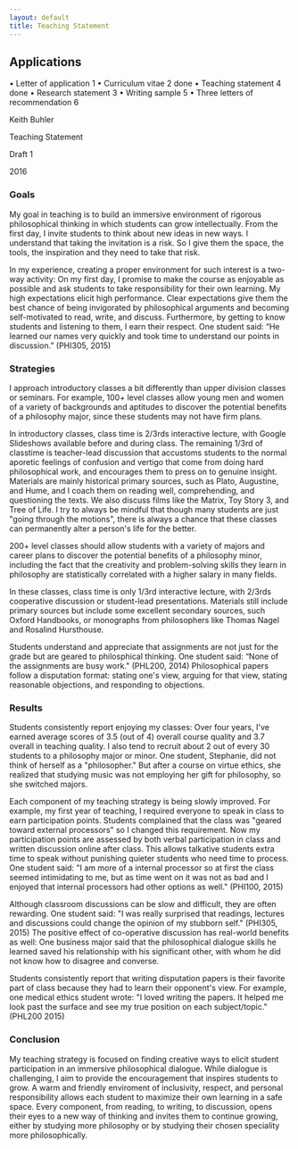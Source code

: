 ```yaml
---
layout: default
title: Teaching Statement
---
```


## Applications ##

• Letter of application 1
• Curriculum vitae  2 done
• Teaching statement 4 done
• Research statement 3
• Writing sample 5
• Three letters of recommendation 6



Keith Buhler

Teaching Statement

Draft 1

2016



### Goals

My goal in teaching is to build an immersive environment of rigorous philosophical thinking in which students can grow intellectually. From the first day, I invite students to think about new ideas in new ways. I understand that taking the invitation is a risk. So I give them the space, the tools, the inspiration and they need to take that risk. 

In my experience, creating a proper environment for such interest is a two-way activity: On my first day, I promise to make the course as enjoyable as possible and ask students to take responsibility for their own learning. My high expectations elicit high performance. Clear expectations give them the best chance of being invigorated by philosophical arguments and becoming self-motivated to read, write, and discuss. Furthermore, by getting to know students and listening to them, I earn their respect. One student said: “He learned our names very quickly and took time to understand our points in discussion.” (PHI305, 2015) 

### Strategies

I approach introductory classes a bit differently than upper division classes or seminars. For example, 100+ level classes allow young men and women of a variety of backgrounds and aptitudes to discover the potential benefits of a philosophy major, since these students may not have firm plans.

In introductory classes, class time is 2/3rds interactive lecture, with Google Slideshows available before and during class. The remaining 1/3rd of classtime is teacher-lead discussion that accustoms students to the normal aporetic feelings of confusion and vertigo that come from doing hard philosophical work, and encourages them to press on to genuine insight. Materials are mainly historical primary sources, such as Plato, Augustine, and Hume, and I coach them on reading well, comprehending, and questioning the texts. We also discuss films like the Matrix, Toy Story 3, and Tree of Life. I try to always be mindful that though many students are just "going through the motions", there is always a chance that these classes can permanently alter a person's life for the better. 

200+ level classes should allow students with a variety of majors and career plans to discover the potential benefits of a philosophy minor, including the fact that the creativity and problem-solving skills they learn in philosophy are statistically correlated with a higher salary in many fields. 

In these classes, class time is only 1/3rd interactive lecture, with 2/3rds cooperative discussion or student-lead presentations. Materials still include primary sources but include some excellent secondary sources, such Oxford Handbooks, or monographs from philosophers like Thomas Nagel and Rosalind Hursthouse. 

Students understand and appreciate that assignments are not just for the grade but are geared to philosphical thinking. One student said:  “None of the assignments are busy work." (PHL200, 2014) Philosophical papers follow a disputation format: stating one's view, arguing for that view, stating reasonable objections, and responding to objections. 

### Results

Students consistently report enjoying my classes: Over four years, I've earned average scores of 3.5 (out of 4) overall course quality and 3.7 overall in teaching quality. I also tend to recruit about 2 out of every 30 students to a philosophy major or minor. One student, Stephanie, did not think of herself as a "philosopher." But after a course on virtue ethics, she realized that studying music was not employing her gift for philosophy, so she switched majors. 

Each component of my teaching strategy is being slowly improved. For example, my first year of teaching, I required everyone to speak in class to earn participation points. Students complained that the class was "geared toward external processors" so I changed this requirement. Now my participation points are assessed by both verbal participation in class and written discussion online after class. This allows talkative students extra time to speak without punishing quieter students who need time to process. One student said: "I am more of a internal processor so at first the class seemed intimidating to me, but as time went on it was not as bad and I enjoyed that internal processors had other options as well." (PHI100, 2015)

Although classroom discussions can be slow and difficult, they are often rewarding. One student said: "I was really surprised that readings, lectures and discussions could change the opinion of my stubborn self." (PHI305, 2015) The positive effect of co-operative discussion has real-world benefits as well: One business major said that the  philosophical dialogue skills he learned saved his relationship with his significant other, with whom he did not know how to disagree and converse. 

Students consistently report that writing disputation papers is their favorite part of class because they had to learn their opponent's view. For example, one medical ethics student wrote: "I loved writing the papers. It helped me look past the surface and see my true position on each subject/topic." (PHL200 2015) 


### Conclusion

My teaching strategy is focused on finding creative ways to elicit student participation in an immersive philosophical dialogue. While dialogue is challenging, I aim to provide the encouragement that inspires students to grow. A warm and friendly enviroment of inclusivity, respect, and personal responsibility allows each student to maximize their own learning in a safe space. Every component, from reading, to writing, to discussion, opens their eyes to a new way of thinking and invites them to continue growing, either by studying more philosophy or by studying their chosen speciality more philosophically. 

